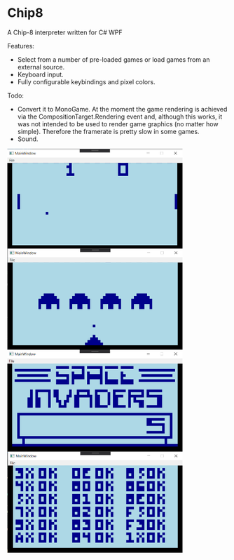 # Chip8

A Chip-8 interpreter written for C# WPF

Features:
* Select from a number of pre-loaded games or load games from an external source.
* Keyboard input.
* Fully configurable keybindings and pixel colors.

Todo:
* Convert it to MonoGame. At the moment the game rendering is achieved via the CompositionTarget.Rendering event and, although this works, it was not intended to be used to render game graphics (no matter how simple). Therefore the framerate is pretty slow in some games. 
* Sound.

<img src="https://github.com/leescholefield/Chip8/blob/master/Screenshots/pong.png" width="400" align="left">
<img src="https://github.com/leescholefield/Chip8/blob/master/Screenshots/space_invaders.png" width="400" align="left">
<img src="https://github.com/leescholefield/Chip8/blob/master/Screenshots/space_invaders_title.png" width="400" align="left">
<img src="https://github.com/leescholefield/Chip8/blob/master/Screenshots/opcode_test.png" width="400" align="left">
